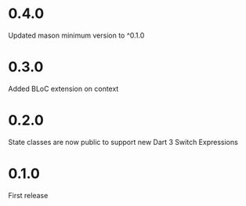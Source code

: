 # 0.4.0

Updated mason minimum version to ^0.1.0

# 0.3.0

Added BLoC extension on context

# 0.2.0

State classes are now public to support new Dart 3 Switch Expressions

# 0.1.0

First release
